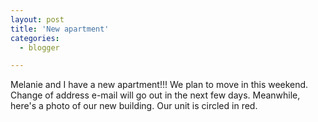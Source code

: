 ```yaml
---
layout: post
title: 'New apartment'
categories:
  - blogger

---
```


Melanie and I have a new apartment!!!  We plan to move in this weekend.  Change of address e-mail will go out in the next few days.  Meanwhile, here's a photo of our new building.  Our unit is circled in red.
